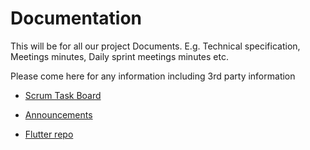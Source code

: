 # Documentation
This will be for all our project Documents. E.g. Technical specification, Meetings minutes, Daily sprint meetings minutes etc. 

Please come here for any information including 3rd party information

- [Scrum Task Board ](https://github.com/orgs/Purple-Iverson/projects/1)
 
- [Announcements](https://github.com/Purple-Iverson/QBMS-Flutter/discussions/1)

- [Flutter repo](https://github.com/Purple-Iverson/QBMS-Flutter)
